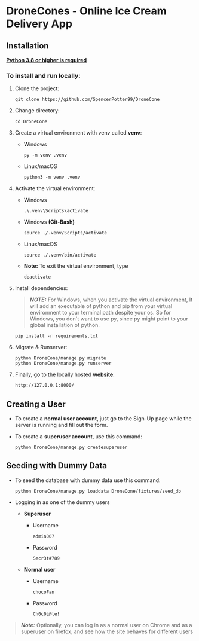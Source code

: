 # DroneCones - Online Ice Cream Delivery App

## Installation

[**Python 3.8 or higher is required**](https://www.python.org/)

### To install and run locally:

1. Clone the project:
    ```shell
    git clone https://github.com/SpencerPotter99/DroneCone
    ```

2. Change directory:
    ```shell
    cd DroneCone
    ```

3. Create a virtual environment with venv called **venv**:
    - Windows
      ```shell
      py -m venv .venv
      ```
    
    - Linux/macOS
      ```shell
      python3 -m venv .venv
      ```

4. Activate the virtual environment:
    - Windows 
      ```shell
      .\.venv\Scripts\activate
      ```
    
    - Windows **(Git-Bash)**
      ```shell
      source ./.venv/Scripts/activate
      ```
    
    - Linux/macOS
      ```shell
      source ./.venv/bin/activate
      ```
    
    - **Note:** To exit the virtual environment, type
      ```shell
      deactivate
      ```

5. Install dependencies:
    > **_NOTE:_** For Windows, when you activate the virtual environment, 
    It will add an executable of python and pip from your virtual environment to your terminal path despite your os.
    So for Windows, you don't want to use py, since py might point to your global installation of python.

    ```shell
    pip install -r requirements.txt
    ```

6. Migrate & Runserver:
    ```shell
    python DroneCone/manage.py migrate
    python DroneCone/manage.py runserver
    ```

7. Finally, go to the locally hosted [**website**](http://127.0.0.1:8000/):
    ```html
    http://127.0.0.1:8000/
    ```

## Creating a User

- To create a **normal user account**, just go to the Sign-Up page while the server is running and fill out the form.

- To create a **superuser account**, use this command:
    ```shell
    python DroneCone/manage.py createsuperuser
    ```

## Seeding with Dummy Data

- To seed the database with dummy data use this command:
    ```shell
    python DroneCone/manage.py loaddata DroneCone/fixtures/seed_db
    ```

- Logging in as one of the dummy users
    - **Superuser**
        - Username
          ```text
          admin007
          ```
        - Password
          ```text
          Secr3t#789
          ```
    
    - **Normal user**
        - Username
          ```text
          chocoFan
          ```
        - Password
          ```text
          Ch0c0L@te!
          ```

> **_Note:_** Optionally, you can log in as a normal user on Chrome and as a superuser on firefox,
and see how the site behaves for different users